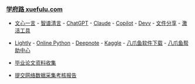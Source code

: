 ### **[学府路 xuefulu.com](http://xuefulu.com/)**

+ [文心一言](https://yiyan.baidu.com/) - [智谱清言](https://chatglm.cn/) - [ChatGPT](https://chat.openai.com/) - [Claude](https://claude.ai/) - [Copilot](https://copilot.microsoft.com) - [Devv](https://devv.ai) - [文件分享](https://wormhole.app) - [激活工具](https://pan.baidu.com/s/14U3zIG4tG6ZdMBrHaPaLzw?pwd=c65c#list/path=%2FHEU%20KMS%20Activator)

+ [Lightly](https://lightly.teamcode.com/login) - [Online Python](https://www.online-python.com/) - [Deepnote](https://deepnote.com/sign-in) - [Kaggle](https://www.kaggle.com/) - [八爪鱼软件下载](https://www.bazhuayu.com/download/windows) - [八爪鱼帮助中心](https://www.bazhuayu.com/helpcenter)

+ [毕业论文资料收集](https://send2me.cn/b8YG5Ez2/RI-z442A7iRs7A)

+ [提交网络数据采集考核报告](https://send2me.cn/6_rofAHv/Rfqxmqr912aviw)
